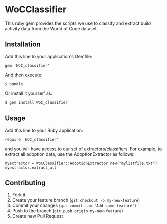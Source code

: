 # WoCClassifier

This ruby gem provides the scripts we use to classify and extract build
activity data from the World of Code dataset.

## Installation

Add this line to your application's Gemfile:

    gem 'WoC_classifier'

And then execute:

    $ bundle

Or install it yourself as:

    $ gem install WoC_classifier

## Usage

Add this line to your Ruby application:

    require 'WoC_classifier'

and you will have access to our set of extractors/classifiers. For example,
to extract all adoption data, use the AdoptionExtractor as follows:

    myextractor = WoCClassifier::AdoptionExtractor.new("mylistfile.txt")
    myextractor.extract_all

## Contributing

1. Fork it
2. Create your feature branch (`git checkout -b my-new-feature`)
3. Commit your changes (`git commit -am 'Add some feature'`)
4. Push to the branch (`git push origin my-new-feature`)
5. Create new Pull Request
